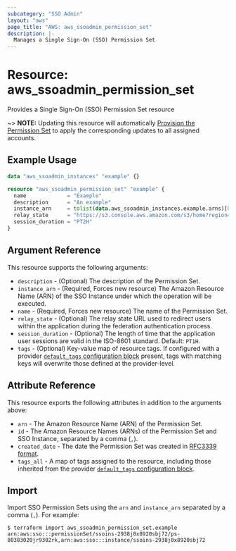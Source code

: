 ```yaml
---
subcategory: "SSO Admin"
layout: "aws"
page_title: "AWS: aws_ssoadmin_permission_set"
description: |-
  Manages a Single Sign-On (SSO) Permission Set
---
```


# Resource: aws_ssoadmin_permission_set

Provides a Single Sign-On (SSO) Permission Set resource

~> **NOTE:** Updating this resource will automatically [Provision the Permission Set](https://docs.aws.amazon.com/singlesignon/latest/APIReference/API_ProvisionPermissionSet.html) to apply the corresponding updates to all assigned accounts.

## Example Usage

```terraform
data "aws_ssoadmin_instances" "example" {}

resource "aws_ssoadmin_permission_set" "example" {
  name             = "Example"
  description      = "An example"
  instance_arn     = tolist(data.aws_ssoadmin_instances.example.arns)[0]
  relay_state      = "https://s3.console.aws.amazon.com/s3/home?region=us-east-1#"
  session_duration = "PT2H"
}
```

## Argument Reference

This resource supports the following arguments:

* `description` - (Optional) The description of the Permission Set.
* `instance_arn` - (Required, Forces new resource) The Amazon Resource Name (ARN) of the SSO Instance under which the operation will be executed.
* `name` - (Required, Forces new resource) The name of the Permission Set.
* `relay_state` - (Optional) The relay state URL used to redirect users within the application during the federation authentication process.
* `session_duration` - (Optional) The length of time that the application user sessions are valid in the ISO-8601 standard. Default: `PT1H`.
* `tags` - (Optional) Key-value map of resource tags. If configured with a provider [`default_tags` configuration block](https://registry.terraform.io/providers/hashicorp/aws/latest/docs#default_tags-configuration-block) present, tags with matching keys will overwrite those defined at the provider-level.

## Attribute Reference

This resource exports the following attributes in addition to the arguments above:

* `arn` - The Amazon Resource Name (ARN) of the Permission Set.
* `id` - The Amazon Resource Names (ARNs) of the Permission Set and SSO Instance, separated by a comma (`,`).
* `created_date` - The date the Permission Set was created in [RFC3339 format](https://tools.ietf.org/html/rfc3339#section-5.8).
* `tags_all` - A map of tags assigned to the resource, including those inherited from the provider [`default_tags` configuration block](https://registry.terraform.io/providers/hashicorp/aws/latest/docs#default_tags-configuration-block).

## Import

Import SSO Permission Sets using the `arn` and `instance_arn` separated by a comma (`,`). For example:

```
$ terraform import aws_ssoadmin_permission_set.example arn:aws:sso:::permissionSet/ssoins-2938j0x8920sbj72/ps-80383020jr9302rk,arn:aws:sso:::instance/ssoins-2938j0x8920sbj72
```
